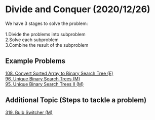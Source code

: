 # Divide and Conquer  (2020/12/26)
We have 3 stages to solve the problem:<br/><br/>
1.Divide the problems into subproblem<br/>
2.Solve each subproblem<br/>
3.Combine the result of the subproblem<br/>

## Example Problems
[108. Convert Sorted Array to Binary Search Tree (E)](./code/108.md) <br/>
[96. Unique Binary Search Trees (M)   ](./code/96.md) <br/>
[95. Unique Binary Search Trees II (M)   ](./code/95.md) <br/>

## Additional Topic (Steps to tackle a problem)
[319.  Bulb Switcher (M)   ](./code/319.md) <br/>

